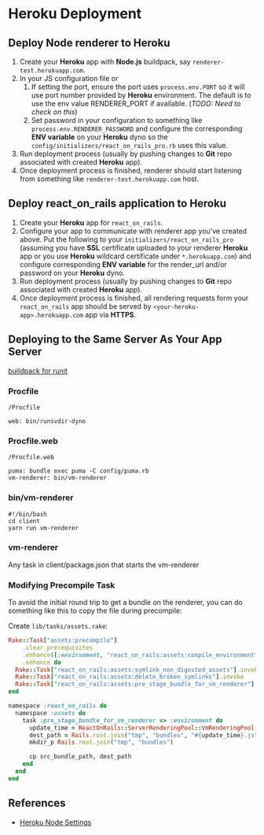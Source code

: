 # Heroku Deployment

## Deploy Node renderer to Heroku

1. Create your **Heroku** app with **Node.js** buildpack, say `renderer-test.herokuapp.com`.
2. In your JS configuration file or 
   1. If setting the port, ensure the port uses `process.env.PORT` so it will use port number provided by **Heroku** environment. The default is to use the env value RENDERER_PORT if available. (*TODO: Need to check on this*)
   2. Set password in your configuration to something like `process.env.RENDERER_PASSWORD` and configure the corresponding **ENV variable** on your **Heroku** dyno so the `config/initializers/react_on_rails_pro.rb` uses this value.
3. Run deployment process (usually by pushing changes to **Git** repo associated with created **Heroku** app).
4. Once deployment process is finished, renderer should start listening from something like `renderer-test.herokuapp.com` host.

## Deploy react_on_rails application to Heroku

1. Create your **Heroku** app for `react_on_rails`. 
2. Configure your app to communicate with renderer app you've created above. Put the following to your `initializers/react_on_rails_pro` (assuming you have **SSL** certificate uploaded to your renderer **Heroku** app or you use **Heroku** wildcard certificate under `*.herokuapp.com`) and configure corresponding **ENV variable** for the render_url and/or password on your **Heroku** dyno.
3. Run deployment process (usually by pushing changes to **Git** repo associated with created **Heroku** app).
4. Once deployment process is finished, all rendering requests form your `react_on_rails` app should be served by `<your-heroku-app>.herokuapp.com` app via **HTTPS**.

## Deploying to the Same Server As Your App Server

[buildpack for runit](https://github.com/danp/heroku-buildpack-runit)

### Procfile

`/Procfile`

```
web: bin/runsvdir-dyno
```

### Procfile.web

`/Procfile.web`

```
puma: bundle exec puma -C config/puma.rb
vm-renderer: bin/vm-renderer
```

### bin/vm-renderer

```
#!/bin/bash
cd client
yarn run vm-renderer
```

### vm-renderer
Any task in client/package.json that starts the vm-renderer

### Modifying Precompile Task

To avoid the initial round trip to get a bundle on the renderer, you can do something like this to copy the file during precompile:

Create `lib/tasks/assets.rake`:

```ruby
Rake::Task["assets:precompile"]
    .clear_prerequisites
    .enhance([:environment, "react_on_rails:assets:compile_environment"])
    .enhance do
  Rake::Task["react_on_rails:assets:symlink_non_digested_assets"].invoke
  Rake::Task["react_on_rails:assets:delete_broken_symlinks"].invoke
  Rake::Task["react_on_rails:assets:pre_stage_bundle_for_vm_renderer"].invoke
end

namespace :react_on_rails do
  namespace :assets do
    task :pre_stage_bundle_for_vm_renderer => :environment do
      update_time = ReactOnRails::ServerRenderingPool::VmRenderingPool.renderer_bundle_file_name
      dest_path = Rails.root.join("tmp", "bundles", "#{update_time}.js").to_s
      mkdir_p Rails.root.join("tmp", "bundles")

      cp src_bundle_path, dest_path
    end
  end
end
```

## References

* [Heroku Node Settings](https://github.com/damianmr/heroku-node-settings)
